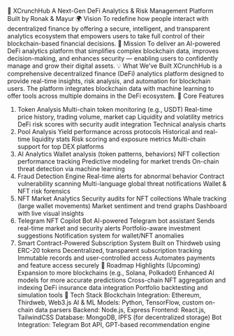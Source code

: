 🧠 XCrunchHub
A Next-Gen DeFi Analytics & Risk Management Platform
Built by Ronak & Mayur
🌍 Vision
To redefine how people interact with decentralized finance by offering a secure, intelligent, and transparent analytics ecosystem that empowers users to take full control of their blockchain-based financial decisions.
🎯 Mission
To deliver an AI-powered DeFi analytics platform that simplifies complex blockchain data, improves decision-making, and enhances security — enabling users to confidently manage and grow their digital assets.
💡 What We’ve Built
XCrunchHub is a comprehensive decentralized finance (DeFi) analytics platform designed to provide real-time insights, risk analysis, and automation for blockchain users. The platform integrates blockchain data with machine learning to offer tools across multiple domains in the DeFi ecosystem.
🔧 Core Features
1. Token Analysis
Multi-chain token monitoring (e.g., USDT)
Real-time price history, trading volume, market cap
Liquidity and volatility metrics
DeFi risk scores with security audit integration
Technical analysis charts
2. Pool Analysis
Yield performance across protocols
Historical and real-time liquidity stats
Risk scoring and exposure metrics
Multi-chain support for top DEX platforms
3. AI Analytics
Wallet analysis (token patterns, behaviors)
NFT collection performance tracking
Predictive modeling for market trends
On-chain threat detection via machine learning
4. Fraud Detection Engine
Real-time alerts for abnormal behavior
Contract vulnerability scanning
Multi-language global threat notifications
Wallet & NFT risk forensics
5. NFT Market Analytics
Security audits for NFT collections
Whale tracking (large wallet movements)
Market sentiment and trend graphs
Dashboard with live visual insights
6. Telegram NFT Copilot Bot
AI-powered Telegram bot assistant
Sends real-time market and security alerts
Portfolio-aware investment suggestions
Notification system for wallet/NFT anomalies
7. Smart Contract-Powered Subscription System
Built on Thirdweb using ERC-20 tokens
Decentralized, transparent subscription tracking
Immutable records and user-controlled access
Automates payments and feature access securely
🚀 Roadmap Highlights (Upcoming)
Expansion to more blockchains (e.g., Solana, Polkadot)
Enhanced AI models for more accurate predictions
Cross-chain NFT aggregation and indexing
DeFi insurance data integration
Portfolio backtesting and simulation tools
🔐 Tech Stack
Blockchain Integration: Ethereum, Thirdweb, Web3.js
AI & ML Models: Python, TensorFlow, custom on-chain data parsers
Backend: Node.js, Express
Frontend: React.js, TailwindCSS
Database: MongoDB, IPFS (for decentralized storage)
Bot Integration: Telegram Bot API, GPT-based recommendation engine
